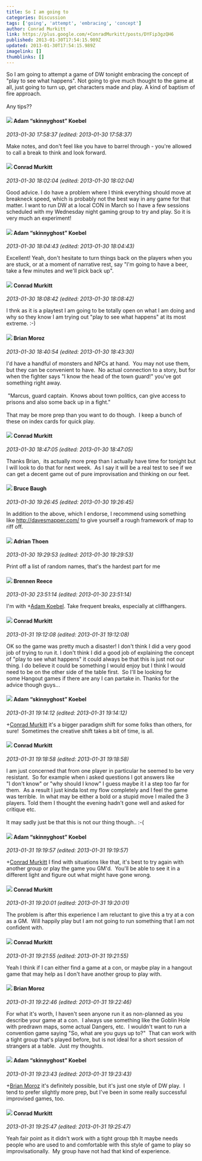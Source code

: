 ```yaml
---
title: So I am going to
categories: Discussion
tags: ['going', 'attempt', 'embracing', 'concept']
author: Conrad Murkitt
link: https://plus.google.com/+ConradMurkitt/posts/DYFip3gzQH6
published: 2013-01-30T17:54:15.989Z
updated: 2013-01-30T17:54:15.989Z
imagelink: []
thumblinks: []
---
```


So I am going to attempt a game of DW tonight embracing the concept of &quot;play to see what happens&quot;. Not going to give much thought to the game at all, just going to turn up, get characters made and play. A kind of baptism of fire approach. <br /><br />Any tips??
<div id='comment z12wsrvglvb3g3yue230yhvjaz3xdfo4v04'>
  <h4><img src='{{site.baseurl}}//images/avatars/112484087750169360510_photo.jpg'> Adam “skinnyghost” Koebel</h4>
      <p><cite>2013-01-30 17:58:37 (edited: 2013-01-30 17:58:37)</cite></p>
        <p>Make notes, and don&#39;t feel like you have to barrel through - you&#39;re allowed to call a break to think and look forward.</p>
</div>
        

<div id='comment z12wsrvglvb3g3yue230yhvjaz3xdfo4v04'>
  <h4><img src='{{site.baseurl}}//images/avatars/105853875391356356580_photo.jpg'> Conrad Murkitt</h4>
      <p><cite>2013-01-30 18:02:04 (edited: 2013-01-30 18:02:04)</cite></p>
        <p>Good advice. I do have a problem where I think everything should move at breakneck speed, which is probably not the best way in any game for that matter. I want to run DW at a local CON in March so I have a few sessions scheduled with my Wednesday night gaming group to try and play. So it is very much an experiment!</p>
</div>
        

<div id='comment z12wsrvglvb3g3yue230yhvjaz3xdfo4v04'>
  <h4><img src='{{site.baseurl}}//images/avatars/112484087750169360510_photo.jpg'> Adam “skinnyghost” Koebel</h4>
      <p><cite>2013-01-30 18:04:43 (edited: 2013-01-30 18:04:43)</cite></p>
        <p>Excellent!  Yeah, don&#39;t hesitate to turn things back on the players when you are stuck, or at a moment of narrative rest, say &quot;I&#39;m going to have a beer, take a few minutes and we&#39;ll pick back up&quot;.</p>
</div>
        

<div id='comment z12wsrvglvb3g3yue230yhvjaz3xdfo4v04'>
  <h4><img src='{{site.baseurl}}//images/avatars/105853875391356356580_photo.jpg'> Conrad Murkitt</h4>
      <p><cite>2013-01-30 18:08:42 (edited: 2013-01-30 18:08:42)</cite></p>
        <p>I thnk as it is a playtest I am going to be totally open on what I am doing and why so they know I am trying out &quot;play to see what happens&quot; at its most extreme. :-)</p>
</div>
        

<div id='comment z12wsrvglvb3g3yue230yhvjaz3xdfo4v04'>
  <h4><img src='{{site.baseurl}}//images/avatars/116765793442714699604_photo.jpg'> Brian Moroz</h4>
      <p><cite>2013-01-30 18:40:54 (edited: 2013-01-30 18:43:30)</cite></p>
        <p>I&#39;d have a handful of monsters and NPCs at hand.  You may not use them, but they can be convenient to have.  No actual connection to a story, but for when the fighter says &quot;I know the head of the town guard!&quot; you&#39;ve got something right away.<br /><br /> &quot;Marcus, guard captain.  Knows about town politics, can give access to prisons and also some back up in a fight.&quot;<br /><br />That may be more prep than you want to do though.  I keep a bunch of these on index cards for quick play.</p>
</div>
        

<div id='comment z12wsrvglvb3g3yue230yhvjaz3xdfo4v04'>
  <h4><img src='{{site.baseurl}}//images/avatars/105853875391356356580_photo.jpg'> Conrad Murkitt</h4>
      <p><cite>2013-01-30 18:47:05 (edited: 2013-01-30 18:47:05)</cite></p>
        <p>Thanks Brian,  its actually more prep than I actually have time for tonight but I will look to do that for next week.  As I say it will be a real test to see if we can get a decent game out of pure improvisation and thinking on our feet. </p>
</div>
        

<div id='comment z12wsrvglvb3g3yue230yhvjaz3xdfo4v04'>
  <h4><img src='{{site.baseurl}}//images/avatars/107122403431806926287_photo.jpg'> Bruce Baugh</h4>
      <p><cite>2013-01-30 19:26:45 (edited: 2013-01-30 19:26:45)</cite></p>
        <p>In addition to the above, which I endorse, I recommend using something like <a href="http://davesmapper.com/" class="ot-anchor">http://davesmapper.com/</a> to give yourself a rough framework of map to riff off.</p>
</div>
        

<div id='comment z12wsrvglvb3g3yue230yhvjaz3xdfo4v04'>
  <h4><img src='{{site.baseurl}}//images/avatars/113847025671240258531_photo.jpg'> Adrian Thoen</h4>
      <p><cite>2013-01-30 19:29:53 (edited: 2013-01-30 19:29:53)</cite></p>
        <p>Print off a list of random names, that&#39;s the hardest part for me</p>
</div>
        

<div id='comment z12wsrvglvb3g3yue230yhvjaz3xdfo4v04'>
  <h4><img src='{{site.baseurl}}//images/avatars/113128683722808230725_photo.jpg'> Brennen Reece</h4>
      <p><cite>2013-01-30 23:51:14 (edited: 2013-01-30 23:51:14)</cite></p>
        <p>I&#39;m with <span class="proflinkWrapper"><span class="proflinkPrefix">+</span><a class="proflink" href="https://plus.google.com/112484087750169360510" oid="112484087750169360510">Adam Koebel</a></span>. Take frequent breaks, especially at cliffhangers.</p>
</div>
        

<div id='comment z12wsrvglvb3g3yue230yhvjaz3xdfo4v04'>
  <h4><img src='{{site.baseurl}}//images/avatars/105853875391356356580_photo.jpg'> Conrad Murkitt</h4>
      <p><cite>2013-01-31 19:12:08 (edited: 2013-01-31 19:12:08)</cite></p>
        <p>OK so the game was pretty much a disaster! I don&#39;t think I did a very good job of trying to run it. I don&#39;t think I did a good job of explaining the concept of &quot;play to see what happens&quot; it could always be that this is just not our thing. I do believe it could be something I would enjoy but I think I would need to be on the other side of the table first.  So I&#39;ll be looking for some Hangout games if there are any I can partake in. Thanks for the advice though guys...</p>
</div>
        

<div id='comment z12wsrvglvb3g3yue230yhvjaz3xdfo4v04'>
  <h4><img src='{{site.baseurl}}//images/avatars/112484087750169360510_photo.jpg'> Adam “skinnyghost” Koebel</h4>
      <p><cite>2013-01-31 19:14:12 (edited: 2013-01-31 19:14:12)</cite></p>
        <p><span class="proflinkWrapper"><span class="proflinkPrefix">+</span><a class="proflink" href="https://plus.google.com/105853875391356356580" oid="105853875391356356580">Conrad Murkitt</a></span> it&#39;s a bigger paradigm shift for some folks than others, for sure!  Sometimes the creative shift takes a bit of time, is all.</p>
</div>
        

<div id='comment z12wsrvglvb3g3yue230yhvjaz3xdfo4v04'>
  <h4><img src='{{site.baseurl}}//images/avatars/105853875391356356580_photo.jpg'> Conrad Murkitt</h4>
      <p><cite>2013-01-31 19:18:58 (edited: 2013-01-31 19:18:58)</cite></p>
        <p>I am just concerned that from one player in particular he seemed to be very resistant.  So for example when i asked questions I got answers like &quot;I don&#39;t know&quot; or &quot;why should I know&quot; I guess maybe it I a step too far for them.  As a result I just kinda lost my flow completely and I feel the game was terrible.  In what may be either a bold or a stupid move I mailed the 3 players. Told them I thought the evening hadn&#39;t gone well and asked for critique etc. <br /><br />It may sadly just be that this is not our thing though.. :-(</p>
</div>
        

<div id='comment z12wsrvglvb3g3yue230yhvjaz3xdfo4v04'>
  <h4><img src='{{site.baseurl}}//images/avatars/112484087750169360510_photo.jpg'> Adam “skinnyghost” Koebel</h4>
      <p><cite>2013-01-31 19:19:57 (edited: 2013-01-31 19:19:57)</cite></p>
        <p><span class="proflinkWrapper"><span class="proflinkPrefix">+</span><a class="proflink" href="https://plus.google.com/105853875391356356580" oid="105853875391356356580">Conrad Murkitt</a></span> I find with situations like that, it&#39;s best to try again with another group or play the game you GM&#39;d.  You&#39;ll be able to see it in a different light and figure out what might have gone wrong.</p>
</div>
        

<div id='comment z12wsrvglvb3g3yue230yhvjaz3xdfo4v04'>
  <h4><img src='{{site.baseurl}}//images/avatars/105853875391356356580_photo.jpg'> Conrad Murkitt</h4>
      <p><cite>2013-01-31 19:20:01 (edited: 2013-01-31 19:20:01)</cite></p>
        <p>The problem is after this experience I am reluctant to give this a try at a con as a GM.  Will happily play but I am not going to run something that I am not confident with. </p>
</div>
        

<div id='comment z12wsrvglvb3g3yue230yhvjaz3xdfo4v04'>
  <h4><img src='{{site.baseurl}}//images/avatars/105853875391356356580_photo.jpg'> Conrad Murkitt</h4>
      <p><cite>2013-01-31 19:21:55 (edited: 2013-01-31 19:21:55)</cite></p>
        <p>Yeah I think if I can either find a game at a con, or maybe play in a hangout game that may help as I don&#39;t have another group to play with.</p>
</div>
        

<div id='comment z12wsrvglvb3g3yue230yhvjaz3xdfo4v04'>
  <h4><img src='{{site.baseurl}}//images/avatars/116765793442714699604_photo.jpg'> Brian Moroz</h4>
      <p><cite>2013-01-31 19:22:46 (edited: 2013-01-31 19:22:46)</cite></p>
        <p>For what it&#39;s worth, I haven&#39;t seen anyone run it as non-planned as you describe your game at a con.  I always use something like the Goblin Hole with predrawn maps, some actual Dangers, etc.  I wouldn&#39;t want to run a convention game saying &quot;So, what are you guys up to?&quot;  That can work with a tight group that&#39;s played before, but is not ideal for a short session of strangers at a table.  Just my thoughts.</p>
</div>
        

<div id='comment z12wsrvglvb3g3yue230yhvjaz3xdfo4v04'>
  <h4><img src='{{site.baseurl}}//images/avatars/112484087750169360510_photo.jpg'> Adam “skinnyghost” Koebel</h4>
      <p><cite>2013-01-31 19:23:43 (edited: 2013-01-31 19:23:43)</cite></p>
        <p><span class="proflinkWrapper"><span class="proflinkPrefix">+</span><a class="proflink" href="https://plus.google.com/116765793442714699604" oid="116765793442714699604">Brian Moroz</a></span> it&#39;s definitely possible, but it&#39;s just one style of DW play.  I tend to prefer slightly more prep, but I&#39;ve been in some really successful improvised games, too.</p>
</div>
        

<div id='comment z12wsrvglvb3g3yue230yhvjaz3xdfo4v04'>
  <h4><img src='{{site.baseurl}}//images/avatars/105853875391356356580_photo.jpg'> Conrad Murkitt</h4>
      <p><cite>2013-01-31 19:25:47 (edited: 2013-01-31 19:25:47)</cite></p>
        <p>Yeah fair point as it didn&#39;t work with a tight group tbh It maybe needs people who are used to and comfortable with this style of game to play so improvisationally.  My group have not had that kind of experience.<br /> </p>
</div>
        